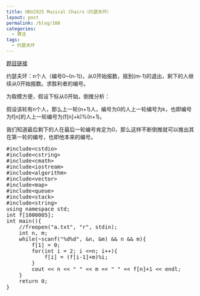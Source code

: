 ```yaml
---
title: HDU2925 Musical Chairs（约瑟夫环）
layout: post
permalink: /blog/108
categories:
  - 算法
tags:
  - 约瑟夫环
---
```

<a href="http://acm.hdu.edu.cn/showproblem.php?pid=2925" target="_blank">题目链接</a>

约瑟夫环：n个人（编号0~(n-1))，从0开始报数，报到(m-1)的退出，剩下的人继续从0开始报数。求胜利者的编号。

为取模方便，假设下标从0开始，倒推分析：
  
假设该轮有n个人，那么上一轮(n+1)人，编号为0的人上一轮编号为k，也即编号为f[n]的人上一轮编号为(f[n]+k)%(n+1)。
  
我们知道最后剩下的人在最后一轮编号肯定为0，那么这样不断倒推就可以推出其在第一轮的编号，也即他本来的编号。

<pre class="brush: cpp; title: ; notranslate" title="">#include&lt;cstdio&gt;
#include&lt;cstring&gt;
#include&lt;cmath&gt;
#include&lt;iostream&gt;
#include&lt;algorithm&gt;
#include&lt;vector&gt;
#include&lt;map&gt;
#include&lt;queue&gt;
#include&lt;stack&gt;
#include&lt;string&gt;
using namespace std;
int f[1000005];
int main(){
    //freopen("a.txt", "r", stdin);
    int n, m;
    while(~scanf("%d%d", &n, &m) && n && m){
        f[1] = 0;
        for(int i = 2; i &lt;=n; i++){
            f[i] = (f[i-1]+m)%i;
        }
        cout &lt;&lt; n &lt;&lt; " " &lt;&lt; m &lt;&lt; " " &lt;&lt; f[n]+1 &lt;&lt; endl;
    }
    return 0;
}
</pre>
